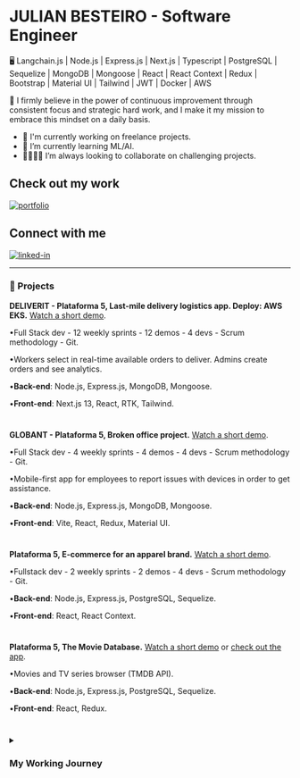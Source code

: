 # JULIAN BESTEIRO - Software Engineer
 
🖥️ Langchain.js | Node.js | Express.js | Next.js | Typescript | PostgreSQL | Sequelize | MongoDB | Mongoose | React | React Context | Redux | Bootstrap | Material UI | Tailwind | JWT | Docker | AWS



🚀 I firmly believe in the power of continuous improvement through consistent focus and strategic hard work, and I make it my mission to embrace this mindset on a daily basis.


- 🔭 I'm currently working on freelance projects.
- 🌱 I’m currently learning ML/AI.
- 👨‍💻👨‍💻 I’m always looking to collaborate on challenging projects.

## Check out my work
[<img alt="portfolio" src="https://img.shields.io/badge/MY%20PORTFOLIO-black?style=flat-square&logo=portfolio&logoColor=white&colorA=white" />](https://www.julianbesteiro.com/)

## Connect with me
[<img alt="linked-in" src="https://img.shields.io/badge/linkedin-%230077B5.svg?&style=for-the-badge&logo=linkedin&logoColor=white" />](https://www.linkedin.com/in/julian-besteiro-sofware-engineer/)

---


### 🧰 Projects

**DELIVERIT - Plataforma 5, Last-mile delivery logistics app. Deploy: AWS EKS.** <a href="https://www.loom.com/share/3c1e2fce340d4099bb2458127250e1cf?sid=5bb1bd2f-f8b9-48cb-a93a-eca4db85a88b">Watch a short demo</a>.

•Full Stack dev - 12 weekly sprints - 12 demos - 4 devs - Scrum methodology - Git.

•Workers select in real-time available orders to deliver. Admins create orders and see analytics.

•**Back-end**: Node.js, Express.js, MongoDB, Mongoose.

•**Front-end**: Next.js 13, React, RTK, Tailwind.
#
**GLOBANT - Plataforma 5, Broken office project.** <a href="https://www.loom.com/share/127f67d727874030a84164b7fd6451bf?sid=73ecc1a0-f87d-402d-8e28-21f52ebdfc2f/">Watch a short demo</a>.

•Full Stack dev - 4 weekly sprints - 4 demos - 4 devs - Scrum methodology - Git.

•Mobile-first app for employees to report issues with devices in order to get assistance.

•**Back-end**: Node.js, Express.js, MongoDB, Mongoose.

•**Front-end**: Vite, React, Redux, Material UI.
#
**Plataforma 5, E-commerce for an apparel brand.** <a href="https://www.loom.com/share/f7f7669693bd43d293cf157597bbcd3b?sid=6f3f5208-18ba-44f5-ab6e-f733b49cea2d/">Watch a short demo</a>.

•Fullstack dev - 2 weekly sprints - 2 demos - 4 devs - Scrum methodology - Git.

•**Back-end**: Node.js, Express.js, PostgreSQL, Sequelize.

•**Front-end**: React, React Context.
#

**Plataforma 5, The Movie Database.** <a href="https://www.loom.com/share/dba5e42654574f6e9b51b52720f991d3?sid=fa32b404-15f3-4622-aa96-e4c9f6d7c772/">Watch a short demo</a> or <a href= https://tmdb-front-ivory.vercel.app/>check out the app</a>.

•Movies and TV series browser (TMDB API).

•**Back-end**: Node.js, Express.js, PostgreSQL, Sequelize.

•**Front-end**: React, Redux.

#

<details>
 <summary><h3>My Working Journey</h3></summary>
<p>I have a background in Business Administration and initially built my career in Finance, where I reached senior analyst roles within Budgeting & Controlling and Planning & Reporting teams. Over the course of 5+ years, I really sharpened my analytical, reporting, and accounting skills in a corporate setting.</p>

<p>Driven by my curiosity for e-commerce, I started studying digital marketing and eventually transitioned into a data-driven media buyer specialized in Facebook/Instagram Ads. Collaborating with companies in the U.S. and France, I profitably managed social media ads budgets in different industries, reaching a personal record level of EUR 1.5M ad spend in a 4-month period during 2021 H2.</p>

<p>Throughout my e-commerce experience, I evolved into an e-com strategist after having developed strong expertise in paid media, email & SMS marketing, website conversion rate optimization, offer creation, and funnel optimization. Additionally, I gained valuable skills in presenting strategies and performance results to clients, as well as managing projects.</p>

<p>Seeking to broaden my skill set, I completed a 100-hour Javascript fundamentals course, discovering a passion for coding and tech along the way. Motivated by it, I enrolled in a rigorous 4-month full-time Coding Bootcamp focused on full-stack web development with Javascript and a 3-month full-time Bootcamp extension that consisted of the development of a last-mile delivery logistics app.</p>

<p> With over 1400 hours of intensive training and the completion of four professional projects, I have emerged as a dedicated developer eager to tackle new projects and embrace new technologies.</p>

<p> Since November 2023, I am deeply immersed in the fascinating world of AI and Machine Learning.</p>
